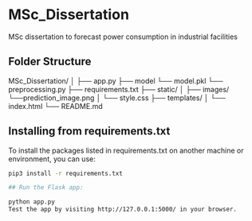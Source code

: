 # MSc_Dissertation
MSc dissertation to forecast power consumption in industrial facilities

## Folder Structure

MSc_Dissertation/
│
├── app.py
├── model
    └── model.pkl
    └── preprocessing.py
├── requirements.txt
├── static/
│   ├── images/
        └──prediction_image.png
│   └── style.css
├── templates/
│   └── index.html
└── README.md

## Installing from requirements.txt
To install the packages listed in requirements.txt on another machine or environment, you can use:
```bash
pip3 install -r requirements.txt

## Run the Flask app:

python app.py
Test the app by visiting http://127.0.0.1:5000/ in your browser.